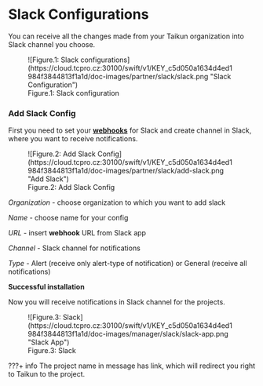 
# **Slack Configurations**

You can receive all the changes made from your Taikun organization into Slack channel you choose.

<figure markdown>
  ![Figure.1: Slack configurations](https://cloud.tcpro.cz:30100/swift/v1/KEY_c5d050a1634d4ed1984f3844813f1a1d/doc-images/partner/slack/slack.png "Slack Configuration")
  <figcaption> Figure.1: Slack configuration </figcaption>
</figure>

### Add Slack Config

First you need to set your [**webhooks**](https://slack.com/intl/en-cz/help/articles/115005265063-Incoming-webhooks-for-Slack) for Slack and create channel in Slack, where you want to receive notifications.

<figure markdown>
  ![Figure.2: Add Slack Config](https://cloud.tcpro.cz:30100/swift/v1/KEY_c5d050a1634d4ed1984f3844813f1a1d/doc-images/partner/slack/add-slack.png "Add Slack")
  <figcaption> Figure.2: Add Slack Config </figcaption>
</figure>

*Organization* - choose organization to which you want to add slack

*Name* - choose name for your config

*URL* - insert **webhook** URL from Slack app

*Channel* - Slack channel for notifications

*Type* - Alert (receive only alert-type of notification) or General (receive all notifications)

**Successful installation**

Now you will receive notifications in Slack channel for the projects.

<figure markdown>
  ![Figure.3: Slack](https://cloud.tcpro.cz:30100/swift/v1/KEY_c5d050a1634d4ed1984f3844813f1a1d/doc-images/manager/slack/slack-app.png "Slack App")
  <figcaption> Figure.3: Slack </figcaption>
</figure>

???+ info
    The project name in message has link, which will redirect you right to Taikun to the project.
